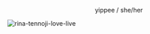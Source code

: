 <p align="center"> yippee
  /
she/her 
</p>


![rina-tennoji-love-live](https://github.com/sweetlysunny/sweetlysunny/assets/157447069/dc65f1bf-de1c-45c0-b0fa-ed5f72039486)



